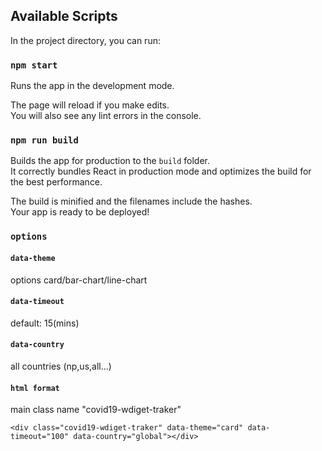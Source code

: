 

## Available Scripts

In the project directory, you can run:

### `npm start`

Runs the app in the development mode.

The page will reload if you make edits.<br />
You will also see any lint errors in the console.


### `npm run build`

Builds the app for production to the `build` folder.<br />
It correctly bundles React in production mode and optimizes the build for the best performance.

The build is minified and the filenames include the hashes.<br />
Your app is ready to be deployed!

### `options`

#### `data-theme`

options
card/bar-chart/line-chart

#### `data-timeout`

default: 15(mins)

#### `data-country`

all countries
(np,us,all...)

#### `html format`

main class name "covid19-wdiget-traker"

`<div class="covid19-wdiget-traker" data-theme="card" data-timeout="100" data-country="global"></div>`


